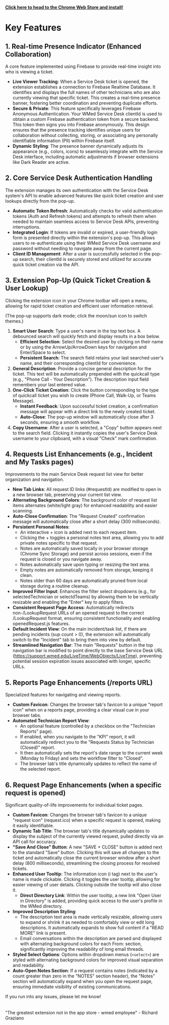 **[Click here to head to the Chrome Web Store and install!](https://chromewebstore.google.com/detail/ngclhnocakhkdieeecnieijcponodabm?authuser=0&hl=en)**

# Key Features

## 1. Real-time Presence Indicator (Enhanced Collaboration)

A core feature implemented using Firebase to provide real-time insight into who is viewing a ticket.

-   **Live Viewer Tracking**: When a Service Desk ticket is opened, the extension establishes a connection to Firebase Realtime Database. It identifies and displays the full names of other technicians who are also currently viewing that specific ticket. This creates a real-time presence banner, fostering better coordination and preventing duplicate efforts.
-   **Secure & Private**: This feature specifically leverages Firebase Anonymous Authentication. Your WMed Service Desk clientId is used to obtain a custom Firebase authentication token from a secure backend. This token then signs you into Firebase anonymously. This design ensures that the presence tracking identifies unique users for collaboration without collecting, storing, or associating any personally identifiable information (PII) within Firebase itself.
-   **Dynamic Styling**: The presence banner dynamically adjusts its appearance (e.g., colors, icons) to seamlessly integrate with the Service Desk interface, including automatic adjustments if browser extensions like Dark Reader are active.

## 2. Core Service Desk Authentication Handling

The extension manages its own authentication with the Service Desk system's API to enable advanced features like quick ticket creation and user lookups directly from the pop-up.

-   **Automatic Token Refresh**: Automatically checks for valid authentication tokens (Auth and Refresh tokens) and attempts to refresh them when needed to maintain seamless access to Service Desk APIs, preventing interruptions.
-   **Integrated Login**: If tokens are invalid or expired, a user-friendly login form is presented directly within the extension's pop-up. This allows users to re-authenticate using their WMed Service Desk username and password without needing to navigate away from the current page.
-   **Client ID Management**: After a user is successfully selected in the pop-up search, their clientId is securely stored and utilized for accurate quick ticket creation via the API.

## 3. Extension Pop-Up (Quick Ticket Creation & User Lookup)

Clicking the extension icon in your Chrome toolbar will open a menu, allowing for rapid ticket creation and efficient user information retrieval.

(The pop-up supports dark mode; click the moon/sun icon to switch themes.)

1.  **Smart User Search**: Type a user's name in the top text box. A debounced search will quickly fetch and display results in a box below.
    -   **Efficient Selection**: Select the desired user by clicking on their name or by using the ArrowUp/ArrowDown keys for navigation and Enter/Space to select.
    -   **Persistent Search**: The search field retains your last searched user's name, and their corresponding clientId for convenience.
2.  **General Description**: Provide a concise general description for the ticket. This text will be automatically prepended with the quickcall type (e.g., "Phone Call - Your Description"). The description input field remembers your last entered value.
3.  **One-Click Ticket Creation**: Click the button corresponding to the type of quickcall ticket you wish to create (Phone Call, Walk-Up, or Teams Message).
    -   **Instant Feedback**: Upon successful ticket creation, a confirmation message will appear with a direct link to the newly created ticket.
    -   **Auto-Close**: The pop-up window will automatically close after 3 seconds, ensuring a smooth workflow.
4.  **Copy Username**: After a user is selected, a "Copy" button appears next to the search field. Clicking it instantly copies the user's Service Desk username to your clipboard, with a visual "Check" mark confirmation.

## 4. Requests List Enhancements (e.g., Incident and My Tasks pages)

Improvements to the main Service Desk request list view for better organization and navigation.

-   **New Tab Links**: All request ID links (\#requestId) are modified to open in a new browser tab, preserving your current list view.
-   **Alternating Background Colors**: The background color of request list items alternates (white/light gray) for enhanced readability and easier scanning.
-   **Auto-Close Confirmation**: The "Request Created" confirmation message will automatically close after a short delay (300 milliseconds).
-   **Persistent Personal Notes**:
    -   An interactive + icon is added next to each request item.
    -   Clicking the + toggles a personal notes text area, allowing you to add private notes specific to that request.
    -   Notes are automatically saved locally in your browser storage (Chrome Sync Storage) and persist across sessions, even if the request is closed or you navigate away.
    -   Notes automatically save upon typing or resizing the text area.
    -   Empty notes are automatically removed from storage, keeping it clean.
    -   Notes older than 60 days are automatically pruned from local storage during a routine cleanup.
-   **Improved Filter Input**: Enhances the filter select dropdowns (e.g., for selectedTechnician or selectdTeams) by allowing them to be vertically resizable and enabling the "Enter" key to apply filters.
-   **Consistent Request Page Access**: Automatically redirects non-/LookupRequest URLs of an opened request to the correct /LookupRequest format, ensuring consistent functionality and enabling openedRequest.js features.
-   **Default Incident View**: On the main incident/task list, if there are pending incidents (sup count > 0), the extension will automatically switch to the "Incident" tab to bring them into view by default.
-   **Streamlined Navigation Bar**: The main "Requests" button in the top navigation bar is modified to point directly to the base Service Desk URL (https://support.wmed.edu/LiveTime/WebObjects/LiveTime), preventing potential session expiration issues associated with longer, specific URLs.

## 5. Reports Page Enhancements (/reports URL)

Specialized features for navigating and viewing reports.

-   **Custom Favicon**: Changes the browser tab's favicon to a unique "report icon" when on a reports page, providing a clear visual cue in your browser tabs.
-   **Automated Technician Report View**:
    -   An optional feature (controlled by a checkbox on the "Technician Reports" page).
    -   If enabled, when you navigate to the "KPI" report, it will automatically redirect you to the "Requests Status by Technician (Closed)" report.
    -   It then automatically sets the report's date range to the current week (Monday to Friday) and sets the workflow filter to "Closed".
    -   The browser tab's title dynamically updates to reflect the name of the selected report.

## 6. Request Page Enhancements (when a specific request is opened)

Significant quality-of-life improvements for individual ticket pages.

-   **Custom Favicon**: Changes the browser tab's favicon to a unique "request icon" (request.ico) when a specific request is opened, making it easily identifiable.
-   **Dynamic Tab Title**: The browser tab's title dynamically updates to display the subject of the currently viewed request, pulled directly via an API call for accuracy.
-   **"Save And Close" Button**: A new "SAVE + CLOSE" button is added next to the standard "Save" button. Clicking this will save all changes to the ticket and automatically close the current browser window after a short delay (800 milliseconds), streamlining the closing process for resolved tickets.
-   **Enhanced User Tooltip**: The information icon (i tag) next to the user's name is made clickable. Clicking it toggles the user tooltip, allowing for easier viewing of user details. Clicking outside the tooltip will also close it.
    -   **Direct Directory Link**: Within the user tooltip, a new link "Open User in Directory" is added, providing quick access to the user's profile in the WMed directory.
-   **Improved Description Styling**:
    -   The description text area is made vertically resizable, allowing users to expand or shrink it as needed to comfortably view or edit long descriptions. It automatically expands to show full content if a "READ MORE" link is present.
    -   Email conversations within the description are parsed and displayed with alternating background colors for each From: section, significantly improving the readability of long email threads.
-   **Styled Select Options**: Options within dropdown menus (`<select>`) are styled with alternating background colors for improved visual separation and readability.
-   **Auto-Open Notes Section**: If a request contains notes (indicated by a count greater than zero in the "NOTES" section header), the "Notes" section will automatically expand when you open the request page, ensuring immediate visibility of existing communications.

If you run into any issues, please let me know!
<br>
<br>
<br>
"The greatest extension not in the app store - wmed employee" - Richard Graziano
